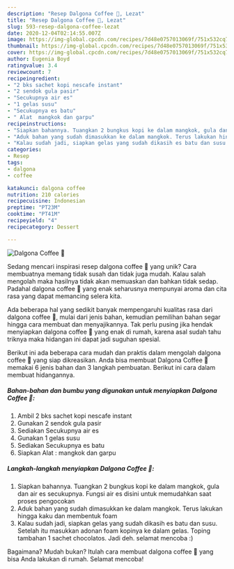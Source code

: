 ```yaml
---
description: "Resep Dalgona Coffee 🍺, Lezat"
title: "Resep Dalgona Coffee 🍺, Lezat"
slug: 593-resep-dalgona-coffee-lezat
date: 2020-12-04T02:14:55.007Z
image: https://img-global.cpcdn.com/recipes/7d48e0757013069f/751x532cq70/dalgona-coffee-🍺-foto-resep-utama.jpg
thumbnail: https://img-global.cpcdn.com/recipes/7d48e0757013069f/751x532cq70/dalgona-coffee-🍺-foto-resep-utama.jpg
cover: https://img-global.cpcdn.com/recipes/7d48e0757013069f/751x532cq70/dalgona-coffee-🍺-foto-resep-utama.jpg
author: Eugenia Boyd
ratingvalue: 3.4
reviewcount: 7
recipeingredient:
- "2 bks sachet kopi nescafe instant"
- "2 sendok gula pasir"
- "Secukupnya air es"
- "1 gelas susu"
- "Secukupnya es batu"
- " Alat  mangkok dan garpu"
recipeinstructions:
- "Siapkan bahannya. Tuangkan 2 bungkus kopi ke dalam mangkok, gula dan air es secukupnya. Fungsi air es disini untuk memudahkan saat proses pengocokan"
- "Aduk bahan yang sudah dimasukkan ke dalam mangkok. Terus lakukan hingga kaku dan membentuk foam"
- "Kalau sudah jadi, siapkan gelas yang sudah dikasih es batu dan susu. Setelah itu masukkan adonan foam kopinya ke dalam gelas. Toping tambahan 1 sachet chocolatos. Jadi deh. selamat mencoba :)"
categories:
- Resep
tags:
- dalgona
- coffee

katakunci: dalgona coffee 
nutrition: 210 calories
recipecuisine: Indonesian
preptime: "PT23M"
cooktime: "PT41M"
recipeyield: "4"
recipecategory: Dessert

---
```



![Dalgona Coffee 🍺](https://img-global.cpcdn.com/recipes/7d48e0757013069f/751x532cq70/dalgona-coffee-🍺-foto-resep-utama.jpg)

Sedang mencari inspirasi resep dalgona coffee 🍺 yang unik? Cara membuatnya memang tidak susah dan tidak juga mudah. Kalau salah mengolah maka hasilnya tidak akan memuaskan dan bahkan tidak sedap. Padahal dalgona coffee 🍺 yang enak seharusnya mempunyai aroma dan cita rasa yang dapat memancing selera kita.



Ada beberapa hal yang sedikit banyak mempengaruhi kualitas rasa dari dalgona coffee 🍺, mulai dari jenis bahan, kemudian pemilihan bahan segar hingga cara membuat dan menyajikannya. Tak perlu pusing jika hendak menyiapkan dalgona coffee 🍺 yang enak di rumah, karena asal sudah tahu triknya maka hidangan ini dapat jadi suguhan spesial.


Berikut ini ada beberapa cara mudah dan praktis dalam mengolah dalgona coffee 🍺 yang siap dikreasikan. Anda bisa membuat Dalgona Coffee 🍺 memakai 6 jenis bahan dan 3 langkah pembuatan. Berikut ini cara dalam membuat hidangannya.

<!--inarticleads1-->

##### Bahan-bahan dan bumbu yang digunakan untuk menyiapkan Dalgona Coffee 🍺:

1. Ambil 2 bks sachet kopi nescafe instant
1. Gunakan 2 sendok gula pasir
1. Sediakan Secukupnya air es
1. Gunakan 1 gelas susu
1. Sediakan Secukupnya es batu
1. Siapkan  Alat : mangkok dan garpu




<!--inarticleads2-->

##### Langkah-langkah menyiapkan Dalgona Coffee 🍺:

1. Siapkan bahannya. Tuangkan 2 bungkus kopi ke dalam mangkok, gula dan air es secukupnya. Fungsi air es disini untuk memudahkan saat proses pengocokan
1. Aduk bahan yang sudah dimasukkan ke dalam mangkok. Terus lakukan hingga kaku dan membentuk foam
1. Kalau sudah jadi, siapkan gelas yang sudah dikasih es batu dan susu. Setelah itu masukkan adonan foam kopinya ke dalam gelas. Toping tambahan 1 sachet chocolatos. Jadi deh. selamat mencoba :)




Bagaimana? Mudah bukan? Itulah cara membuat dalgona coffee 🍺 yang bisa Anda lakukan di rumah. Selamat mencoba!
